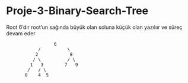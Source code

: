 # Proje-3-Binary-Search-Tree
Root 6’dır root’un sağında büyük olan soluna küçük olan yazılıır ve süreç devam eder

                      6 
                /          \
               2            8  
              / \          / \ 
             1   3        7   9        
            /   / \          
           0    4  5       
